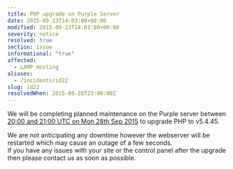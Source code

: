 ```yaml
---
title: PHP upgrade on Purple Server
date: 2015-09-23T14:03:00+00:00
modified: 2015-09-23T14:03:00+00:00
severity: notice
resolved: true
section: issue
informational: "true"
affected:
  - LAMP Hosting
aliases:
  - /incidents/id22
slug: id22
resolvedWhen: 2015-09-28T23:00:00Z
---
```


We will be completing planned maintenance on the Purple server between [20:00 and 21:00 UTC on Mon 28th Sep 2015](https://www.timeanddate.com/worldclock/fixedtime.html?iso=20150928T20&ah=1) to upgrade PHP to v5.4.45.

We are not anticipating any downtime however the webserver will be restarted which may cause an outage of a few seconds.<br />If you have any issues with your site or the control panel after the upgrade then please contact us as soon as possible.

